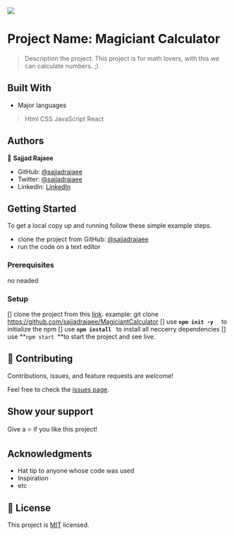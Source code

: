 ![](https://img.shields.io/badge/Microverse-blueviolet)

# Project Name: Magiciant Calculator

> Description the project: This project is for math lovers, with this we can calculate numbers. ;)


## Built With

- Major languages
> Html
> CSS
> JavaScript
> React


## Authors

👤 **Sajjad Rajaee**

- GitHub: [@sajjadrajaee](https://github.com/sajjadrajaee)
- Twitter: [@sajjadrajaee](https://twitter.com/sajjadrajaee)
- LinkedIn: [LinkedIn](https://linkedin.com/in/sajjadrajaee)

## Getting Started

To get a local copy up and running follow these simple example steps.
- clone the project from GitHub: [@sajjadrajaee](https://github.com/sajjadrajaee/MagiciantCalculator)
- run the code on a text editor

### Prerequisites

no neaded 

### Setup

[] clone the project from this [link](https://github.com/sajjadrajaee/MagiciantCalculator).
   example: git clone https://github.com/sajjadrajaee/MagiciantCalculator
[] use **``npm init -y  ``** to initialize the npm
[] use **``npm install ``** to install all neccerry dependencies
[] use **``npm start ``**to start the project and see live.


## 🤝 Contributing

Contributions, issues, and feature requests are welcome!

Feel free to check the [issues page](../../issues/).

## Show your support

Give a ⭐️ if you like this project!

## Acknowledgments

- Hat tip to anyone whose code was used
- Inspiration
- etc

## 📝 License

This project is [MIT](./MIT.md) licensed.

